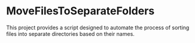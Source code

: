 # MoveFilesToSeparateFolders
This project provides a script designed to automate the process of sorting files into separate directories based on their names.
